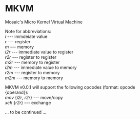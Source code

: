 # MKVM
Mosaic's Micro Kernel Virtual Machine

Note for abbreviations:<br>
<i>i</i> --- immdeiate value<br>
<i>r</i> --- register<br>
<i>m</i> --- memory<br>
<i>i2r</i> --- immediate value to register<br>
<i>r2r</i> --- register to register<br>
<i>m2r</i> --- memory to register<br>
<i>i2m</i> --- immediate value to memory<br>
<i>r2m</i> --- register to memory<br>
<i>m2m</i> --- memory to memory<br>

MKVM v0.0.1 will support the following opcodes (format: opcode {operand}):<br>
<i>mov</i> {<i>i2r</i>, <i>r2r</i>} --- move/copy<br>
<i>xch</i> {<i>r2r</i>} --- exchange<br>

... to be continued ...<br>
